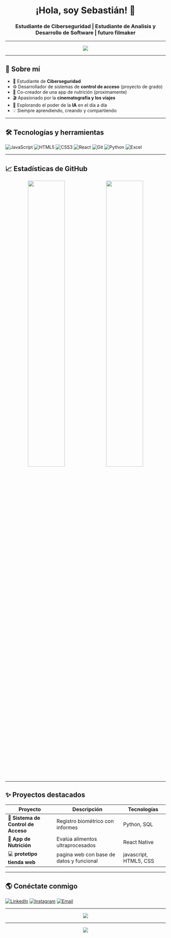 <h1 align="center">¡Hola, soy Sebastián! 👋</h1>
<h3 align="center">Estudiante de Ciberseguridad | Estudiante de Analisis y Desarrollo de Software | futuro filmaker</h3>

---

<p align="center">
  <img src="https://readme-typing-svg.herokuapp.com/?lines=Bienvenido+a+mi+perfil+de+GitHub!;Amante+de+la+tecnología+y+los+viajes;Construyendo+proyectos+con+impacto&center=true&width=440&height=45&color=00FFB3&vCenter=true&pause=1000&size=22" />
</p>

---

## 🚀 Sobre mí

- 🔐 Estudiante de **Ciberseguridad**
- ⚙️ Desarrollador de sistemas de **control de acceso** (proyecto de grado)
- 📲 Co-creador de una app de nutrición (proximamente)
- 🎬 Apasionado por la **cinematografía y los viajes**
- 🤖 Explorando el poder de la **IA** en el día a día
- 💡 Siempre aprendiendo, creando y compartiendo

---

## 🛠 Tecnologías y herramientas

![JavaScript](https://img.shields.io/badge/-JavaScript-333333?style=flat&logo=javascript)
![HTML5](https://img.shields.io/badge/-HTML5-333333?style=flat&logo=html5)
![CSS3](https://img.shields.io/badge/-CSS3-333333?style=flat&logo=css3)
![React](https://img.shields.io/badge/-React-333333?style=flat&logo=react)
![Git](https://img.shields.io/badge/-Git-333333?style=flat&logo=git)
![Python](https://img.shields.io/badge/-Python-333333?style=flat&logo=python)
![Excel](https://img.shields.io/badge/-Excel-333333?style=flat&logo=microsoft-excel&logoColor=1D6F42)

---

## 📈 Estadísticas de GitHub

<p align="center">
    <img width="48%" src="https://github-readme-stats-git-masterrstaa-rickstaa.vercel.app/api?username=tohruuuuuu&&show_icons=true&theme=dark"/>
    <img width="48%" src="https://github-readme-stats.vercel.app/api/top-langs/?username=tohruuuuuu&layout=compact&theme=radical" />
</p>

---

## ✨ Proyectos destacados

| Proyecto | Descripción | Tecnologías |
|---------|-------------|-------------|
| 🎯 **Sistema de Control de Acceso** | Registro biométrico con informes | Python, SQL | proximamente!!
| 🧠 **App de Nutrición** | Evalúa alimentos ultraprocesados | React Native | proximamente!!
| 💻 **prototipo tienda web** | pagina web con base de datos y funcional | javascript, HTML5, CSS | proximamente!!


---

## 🌎 Conéctate conmigo

[![LinkedIn](https://img.shields.io/badge/-LinkedIn-0A66C2?style=flat-square&logo=linkedin&logoColor=white)](https://www.linkedin.com/in/sebastian-gonzalez-tohruu)
[![Instagram](https://img.shields.io/badge/-Instagram-E4405F?style=flat-square&logo=instagram&logoColor=white)](https://www.instagram.com/tohruuu_u?igsh=MXNxdXlrY3Z1eHE3bA%3D%3D&utm_source=qr )
[![Email](https://img.shields.io/badge/-Email-D14836?style=flat-square&logo=gmail&logoColor=white)](mailto:smgonalez@gmail.com)

---

<p align="center">
  <img src="https://github-readme-streak-stats.herokuapp.com/?user=tohruuuuuu&theme=radical" />
</p>

---

<p align="center">
  <img src="https://komarev.com/ghpvc/?username=tohruuuuuu&label=Profile%20views&color=blue&style=flat" />
</p>
